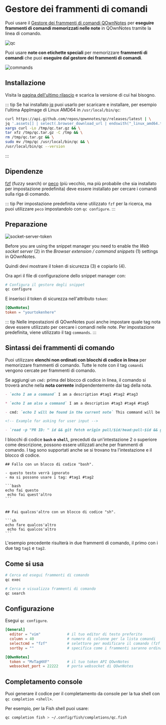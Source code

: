# Gestore dei frammenti di comandi

Puoi usare il [Gestore dei frammenti di comandi QOwnNotes](https://github.com/qownnotes/qc) per **eseguire frammenti di comandi memorizzati nelle note** in QOwnNotes tramite la linea di comando.

![qc](/img/qc.png)

Puoi usare **note con etichette speciali** per memorizzare **frammenti di comandi** che puoi **eseguire dal gestore dei frammenti di comandi**.

![commands](/img/commands.png)

## Installazione

Visita la [pagina dell'ultimo rilascio](https://github.com/qownnotes/qc/releases/latest) e scarica la versione di cui hai bisogno.

::: tip
Se hai installato [jq](https://stedolan.github.io/jq) puoi usarlo per scaricare e installare, per esempio l'ultima AppImage di Linux AMD64 in `/usr/local/bin/qc`:

```bash
curl https://api.github.com/repos/qownnotes/qc/releases/latest | \
jq '.assets[] | select(.browser_download_url | endswith("_linux_amd64.tar.gz")) | .browser_download_url' | \
xargs curl -Lo /tmp/qc.tar.gz && \
tar xfz /tmp/qc.tar.gz -C /tmp && \
rm /tmp/qc.tar.gz && \
sudo mv /tmp/qc /usr/local/bin/qc && \
/usr/local/bin/qc --version
```

:::

## Dipendenze

[fzf](https://github.com/junegunn/fzf) (fuzzy search) or [peco](https://github.com/peco/peco) (più vecchio, ma più probabile che sia installato per impostazione predefinita) deve essere installato per cercare i comandi sulla riga di comando.

::: tip
Per impostazione predefinita viene utilizzato `fzf` per la ricerca, ma puoi utilizzare `peco` impostandolo con `qc configure`.
:::

## Preparazione

![socket-server-token](/img/socket-server-token.png)

Before you are using the snippet manager you need to enable the _Web socket server_ (2) in the _Browser extension / command snippets_ (1) settings in QOwnNotes.

Quindi devi mostrare il token di sicurezza (3) e copiarlo (4).

Ora apri il file di configurazione dello snippet manager con:

```bash
# Configura il gestore degli snippet
qc configure
```

E inserisci il token di sicurezza nell'attributo `token`:

```toml
[QOwnNotes]
token = "yourtokenhere"
```

::: tip
Nelle impostazioni di QOwnNotes puoi anche impostare quale tag nota deve essere utilizzato per cercare i comandi nelle note. Per impostazione predefinita, viene utilizzato il tag `commands`.
:::

## Sintassi dei frammenti di comando

Puoi utilizzare **elenchi non ordinati con blocchi di codice in linea** per memorizzare frammenti di comando. Tutte le note con il tag `comandi` vengono cercate per frammenti di comando.

Se aggiungi un `cmd:` prima del blocco di codice in linea, il comando si troverà anche nella **nota corrente** indipendentemente dai tag della nota.

```markdown
- `echo I am a command` I am a description #tag1 #tag2 #tag3

* `echo I am also a command` I am a description #tag3 #tag4 #tag5

- cmd: `echo I will be found in the current note` This command will be found in the current note regardless of note tags

<!-- Example for asking for user input -->

- `read -p "PR ID: " id && git fetch origin pull/$id/head:pull-$id && git checkout pull-$id` Ask for pull request ID and checkout pull request
```

I blocchi di codice **`bash` o `shell`**, preceduti da un'intestazione 2 o superiore come descrizione, possono essere utilizzati anche per frammenti di comando. I tag sono supportati anche se si trovano tra l'intestazione e il blocco di codice.

    ## Fallo con un blocco di codice "bash".

    - questo testo verrà ignorato
    - ma si possono usare i tag: #tag1 #tag2

    ```bash
    echo fai questo
     echo fai quest'altro
    ```


    ## Fai qualcos'altro con un blocco di codice "sh".

    ```sh
    echo fare qualcos'altro
     echo fai qualcos'altro
    ```

L'esempio precedente risulterà in due frammenti di comando, il primo con i due tag `tag1` e `tag2`.

## Come si usa

```bash
# Cerca ed esegui frammenti di comando
qc exec
```

```bash
# Cerca e visualizza frammenti di comando
qc search
```

## Configurazione

Esegui `qc configure`.

```toml
[General]
  editor = "vim"            # il tuo editor di testo preferito
  column = 40               # numero di colonne per la lista comandi
  selectcmd = "fzf"         # selettore per modificare il comando (fzf o peco)
  sortby = ""               # specifica come i frammenti saranno ordinati (recency (predefinito), -recency, description, -description, command, -command, output, -output)

[QOwnNotes]
  token = "MvTagHXF"        # il tuo token API QOwnNotes
  websocket_port = 22222    # porta websocket di QOwnNotes
```

## Completamento console

Puoi generare il codice per il completamento da console per la tua shell con `qc completion <shell>`.

Per esempio, per la Fish shell puoi usare:

```bash
qc completion fish > ~/.config/fish/completions/qc.fish
```
